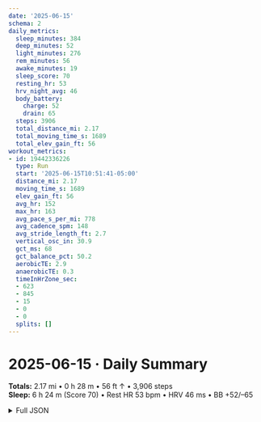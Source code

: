 ```yaml
---
date: '2025-06-15'
schema: 2
daily_metrics:
  sleep_minutes: 384
  deep_minutes: 52
  light_minutes: 276
  rem_minutes: 56
  awake_minutes: 19
  sleep_score: 70
  resting_hr: 53
  hrv_night_avg: 46
  body_battery:
    charge: 52
    drain: 65
  steps: 3906
  total_distance_mi: 2.17
  total_moving_time_s: 1689
  total_elev_gain_ft: 56
workout_metrics:
- id: 19442336226
  type: Run
  start: '2025-06-15T10:51:41-05:00'
  distance_mi: 2.17
  moving_time_s: 1689
  elev_gain_ft: 56
  avg_hr: 152
  max_hr: 163
  avg_pace_s_per_mi: 778
  avg_cadence_spm: 148
  avg_stride_length_ft: 2.7
  vertical_osc_in: 30.9
  gct_ms: 68
  gct_balance_pct: 50.2
  aerobicTE: 2.9
  anaerobicTE: 0.3
  timeInHrZone_sec:
  - 623
  - 845
  - 15
  - 0
  - 0
  splits: []
---
```

# 2025-06-15 · Daily Summary
**Totals:** 2.17 mi • 0 h 28 m • 56 ft ↑ • 3,906 steps  
**Sleep:** 6 h 24 m (Score 70) • Rest HR 53 bpm • HRV 46 ms • BB +52/–65

<details>
<summary>Full JSON</summary>

```json
{
  "date": "2025-06-15",
  "schema": 2,
  "daily_metrics": {
    "sleep_minutes": 384,
    "deep_minutes": 52,
    "light_minutes": 276,
    "rem_minutes": 56,
    "awake_minutes": 19,
    "sleep_score": 70,
    "resting_hr": 53,
    "hrv_night_avg": 46,
    "body_battery": {
      "charge": 52,
      "drain": 65
    },
    "steps": 3906,
    "total_distance_mi": 2.17,
    "total_moving_time_s": 1689,
    "total_elev_gain_ft": 56
  },
  "workout_metrics": [
    {
      "id": 19442336226,
      "type": "Run",
      "start": "2025-06-15T10:51:41-05:00",
      "distance_mi": 2.17,
      "moving_time_s": 1689,
      "elev_gain_ft": 56,
      "avg_hr": 152,
      "max_hr": 163,
      "avg_pace_s_per_mi": 778,
      "avg_cadence_spm": 148,
      "avg_stride_length_ft": 2.7,
      "vertical_osc_in": 30.9,
      "gct_ms": 68,
      "gct_balance_pct": 50.2,
      "aerobicTE": 2.9,
      "anaerobicTE": 0.3,
      "timeInHrZone_sec": [
        623,
        845,
        15,
        0,
        0
      ],
      "splits": []
    }
  ]
}
```
</details>
